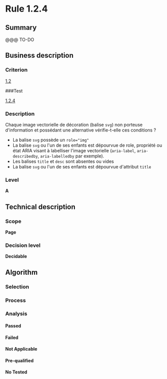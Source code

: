 # Rule 1.2.4

## Summary

@@@ TO-DO

## Business description

### Criterion

[1.2](http://references.modernisation.gouv.fr/sites/default/files/RGAA3_RC2-1/referentiel_technique.htm#crit-1-2)

###Test

[1.2.4](http://references.modernisation.gouv.fr/sites/default/files/RGAA3_RC2-1/referentiel_technique.htm#test-1-2-4)

### Description

Chaque image vectorielle de d&eacute;coration (balise `svg`) non porteuse d'information et poss&eacute;dant une alternative v&eacute;rifie-t-elle ces conditions ? 
 
 * La balise `svg` poss&egrave;de un `role="img"` 
 * La balise `svg` ou l'un de ses enfants est d&eacute;pourvue de role, propri&eacute;t&eacute; ou &eacute;tat ARIA visant &agrave; labelliser l'image vectorielle (`aria-label`, `aria-describedby`, `aria-labelledby` par exemple). 
 * Les balises `title` et `desc` sont absentes ou vides 
 * La balise `svg` ou l'un de ses enfants est d&eacute;pourvue d'attribut `title` 


### Level

**A**

## Technical description

### Scope

**Page**

### Decision level

**Decidable**

## Algorithm

### Selection

### Process

### Analysis

#### Passed

#### Failed

#### Not Applicable

#### Pre-qualified

#### No Tested 






